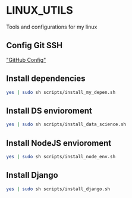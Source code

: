 # LINUX_UTILS

Tools and configurations for my linux

## Config Git SSH
["GitHub Config"](https://docs.github.com/en/free-pro-team@latest/github/authenticating-to-github/connecting-to-github-with-ssh)

## Install dependencies

```bash
yes | sudo sh scripts/install_my_depen.sh
```

## Install DS envioroment

```bash
yes | sudo sh scripts/install_data_science.sh
```

## Install NodeJS envioroment

```bash
yes | sudo sh scripts/install_node_env.sh
```

## Install Django

```bash
yes | sudo sh scripts/install_django.sh
```
